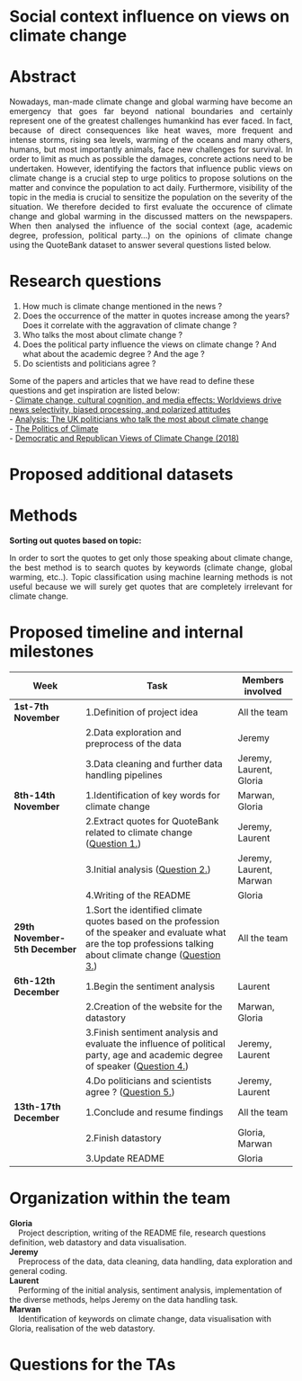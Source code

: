 # **Social context influence on views on climate change**
# Abstract
<p align= "justify"> Nowadays, man-made climate change and global warming have become an emergency that goes far beyond national boundaries and certainly represent one of the greatest challenges humankind has ever faced. In fact, because of direct consequences like heat waves, more frequent and intense storms, rising sea levels, warming of the oceans and many others, humans, but most importantly animals, face new challenges for survival. In order to limit as much as possible the damages, concrete actions need to be undertaken. However, identifying the factors that influence public views on climate change is a crucial step to urge politics to propose solutions on the matter and convince the population to act daily. Furthermore, visibility of the topic in the media is crucial to sensitize the population on the severity of the situation. We therefore decided to first evaluate the occurence of climate change and global warming in the discussed matters on the newspapers. When then analysed the influence of the social context (age, academic degree, profession, political party…) on the opinions of climate change using the QuoteBank dataset to answer several questions listed below.</p>

# Research questions
1.	How much is climate change mentioned in the news ?
2.	Does the occurrence of the matter in quotes increase among the years? Does it correlate with the aggravation of climate change ?
3.	Who talks the most about climate change ?
4.	Does the political party influence the views on climate change ? And what about the academic degree ? And the age ?
5.	Do scientists and politicians agree ?

Some of the papers and articles that we have read to define these questions and get inspiration are listed below:<br />
    - [Climate change, cultural cognition, and media effects: Worldviews drive news selectivity, biased processing, and polarized attitudes](https://doi.org/10.1177%2F0963662518801170)<br />
    - [Analysis: The UK politicians who talk the most about climate change](https://www.carbonbrief.org/analysis-the-uk-politicians-who-talk-the-most-about-climate-change)<br />
    - [The Politics of Climate](https://www.pewresearch.org/internet/wp-content/uploads/sites/9/2016/10/PS_2016.10.04_Politics-of-Climate_FINAL.pdf)<br />
    - [Democratic and Republican Views of Climate Change (2018)](https://climatecommunication.yale.edu/visualizations-data/partisan-maps-2018/)<br />

# Proposed additional datasets

# Methods
**Sorting out quotes based on topic:**<br />
<p align= "justify"> In order to sort the quotes to get only those speaking about climate change, the best method is to search quotes by keywords (climate change, global warming, etc..). Topic classification using machine learning methods is not useful because we will surely get quotes that are completely irrelevant for climate change.</p>

# Proposed timeline and internal milestones
|**Week**|**Task**|**Members involved**|
|----|----|----------------|
|**1st-7th November**|1.Definition of project idea|All the team|
|   |2.Data exploration and preprocess of the data|Jeremy|
| |3.Data cleaning and further data handling pipelines|Jeremy, Laurent, Gloria|
|**8th-14th November**|1.Identification of key words for climate change|Marwan, Gloria|
| |2.Extract quotes for QuoteBank related to climate change ([Question 1.](#research-questions))|Jeremy, Laurent|
| |3.Initial analysis ([Question 2.](#research-questions))|Jeremy, Laurent, Marwan|
| |4.Writing of the README|Gloria|
|**29th November-5th December**|1.Sort the identified climate quotes based on the profession of the speaker and evaluate what are the top professions talking about climate change ([Question 3.](#research-questions))|All the team|
|**6th-12th December**|1.Begin the sentiment analysis|Laurent|
| |2.Creation of the website for the datastory|Marwan, Gloria|
| |3.Finish sentiment analysis and evaluate the influence of political party, age and academic degree of speaker ([Question 4.](#research-questions))|Jeremy, Laurent|
| |4.Do politicians and scientists agree ? ([Question 5.](#research-questions))|Jeremy, Laurent|
|**13th-17th December**|1.Conclude and resume findings|All the team|
| |2.Finish datastory|Gloria, Marwan|
| |3.Update README|Gloria|


# Organization within the team
**Gloria**<br />
    Project description, writing of the README file, research questions definition, web datastory and data visualisation.<br />
**Jeremy**<br /> 
    Preprocess of the data, data cleaning, data handling, data exploration and general coding.<br />
**Laurent**<br />
    Performing of the initial analysis, sentiment analysis, implementation of the diverse methods, helps Jeremy on the data handling task.<br />
**Marwan**<br />
    Identification of keywords on climate change, data visualisation with Gloria, realisation of the web datastory.<br />


# Questions for the TAs
